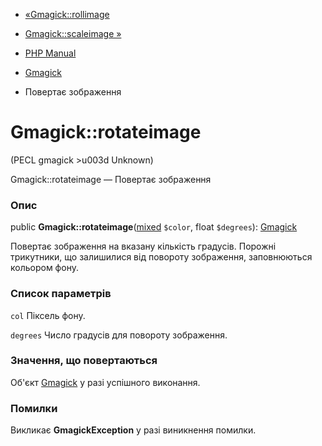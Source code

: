 - [«Gmagick::rollimage](gmagick.rollimage.md)
- [Gmagick::scaleimage »](gmagick.scaleimage.md)

- [PHP Manual](index.md)
- [Gmagick](class.gmagick.md)
- Повертає зображення

# Gmagick::rotateimage

(PECL gmagick \>u003d Unknown)

Gmagick::rotateimage — Повертає зображення

### Опис

public
**Gmagick::rotateimage**([mixed](language.types.declarations.md#language.types.declarations.mixed)
`$color`, float `$degrees`): [Gmagick](class.gmagick.md)

Повертає зображення на вказану кількість градусів. Порожні
трикутники, що залишилися від повороту зображення, заповнюються кольором
фону.

### Список параметрів

`col`
Піксель фону.

`degrees`
Число градусів для повороту зображення.

### Значення, що повертаються

Об'єкт [Gmagick](class.gmagick.md) у разі успішного виконання.

### Помилки

Викликає **GmagickException** у разі виникнення помилки.

